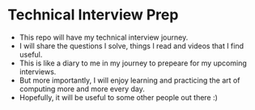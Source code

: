 # Technical Interview Prep
* This repo will have my technical interview journey.
* I will share the questions I solve, things I read and videos that I find useful.
* This is like a diary to me in my journey to prepeare for my upcoming interviews.
* But more importantly, I will enjoy learning and practicing the art of computing more and more every day.
* Hopefully, it will be useful to some other people out there :)
